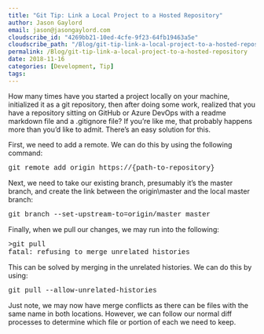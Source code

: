 ```yaml
---
title: "Git Tip: Link a Local Project to a Hosted Repository"
author: Jason Gaylord
email: jason@jasongaylord.com
cloudscribe_id: "4269bb21-10ed-4cfe-9f23-64fb19463a5e"
cloudscribe_path: "/Blog/git-tip-link-a-local-project-to-a-hosted-repository"
permalink: /Blog/git-tip-link-a-local-project-to-a-hosted-repository
date: 2018-11-16
categories: [Development, Tip]
tags: 
---
```


How many times have you started a project locally on your machine, initialized it as a git repository, then after doing some work, realized that you have a repository sitting on GitHub or Azure DevOps with a readme markdown file and a .gitignore file? If you’re like me, that probably happens more than you’d like to admit. There’s an easy solution for this. 

First, we need to add a remote. We can do this by using the following command:

<font face="Courier New">git remote add origin https://{path-to-repository} </font>

Next, we need to take our existing branch, presumably it’s the master branch, and create the link between the origin\master and the local master branch:

<font face="Courier New">git branch --set-upstream-to=origin/master master</font>

Finally, when we pull our changes, we may run into the following:

<font face="Courier New">>git pull  
 fatal: refusing to merge unrelated histories</font>

This can be solved by merging in the unrelated histories. We can do this by using:

<font face="Courier New">git pull --allow-unrelated-histories</font>

Just note, we may now have merge conflicts as there can be files with the same name in both locations. However, we can follow our normal diff processes to determine which file or portion of each we need to keep.
